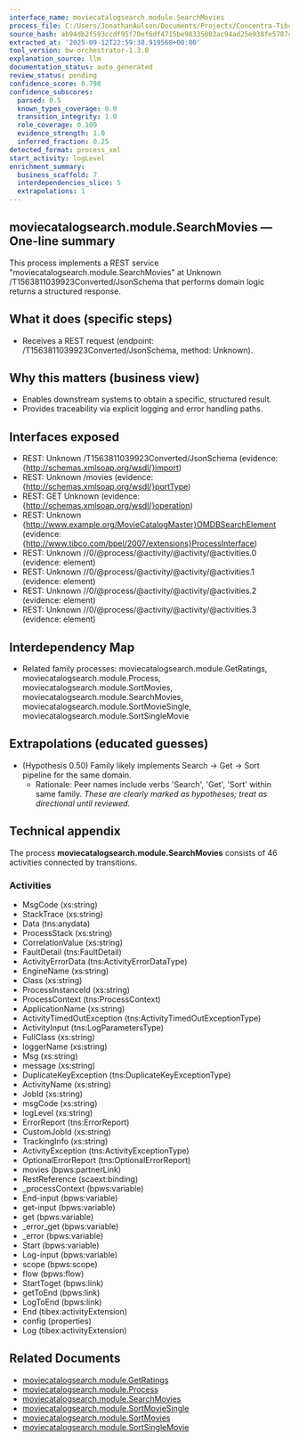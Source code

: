```yaml
---
interface_name: moviecatalogsearch.module.SearchMovies
process_file: C:/Users/JonathanAulson/Documents/Projects/Concentra-Tibco-Context/out/tmp/archives/MovieAPI_UnitTesting_a94ab19c4120/MovieCatalogSearch.module/Processes/moviecatalogsearch/module/SearchMovies.bwp
source_hash: ab94db2f593ccdf95f70ef6df4715be98335003ac94ad25e938fe5787c7e89fa
extracted_at: '2025-09-12T22:59:38.919568+00:00'
tool_version: bw-orchestrator-1.3.0
explanation_source: llm
documentation_status: auto_generated
review_status: pending
confidence_score: 0.798
confidence_subscores:
  parsed: 0.5
  known_types_coverage: 0.0
  transition_integrity: 1.0
  role_coverage: 0.109
  evidence_strength: 1.0
  inferred_fraction: 0.25
detected_format: process_xml
start_activity: logLevel
enrichment_summary:
  business_scaffold: 7
  interdependencies_slice: 5
  extrapolations: 1
---
```


## moviecatalogsearch.module.SearchMovies — One-line summary
This process implements a REST service "moviecatalogsearch.module.SearchMovies" at Unknown /T1563811039923Converted/JsonSchema that performs domain logic returns a structured response.

## What it does (specific steps)
- Receives a REST request (endpoint: /T1563811039923Converted/JsonSchema, method: Unknown).

## Why this matters (business view)
- Enables downstream systems to obtain a specific, structured result.
- Provides traceability via explicit logging and error handling paths.

## Interfaces exposed
- REST: Unknown /T1563811039923Converted/JsonSchema (evidence: {http://schemas.xmlsoap.org/wsdl/}import)
- REST: Unknown /movies (evidence: {http://schemas.xmlsoap.org/wsdl/}portType)
- REST: GET Unknown (evidence: {http://schemas.xmlsoap.org/wsdl/}operation)
- REST: Unknown {http://www.example.org/MovieCatalogMaster}OMDBSearchElement (evidence: {http://www.tibco.com/bpel/2007/extensions}ProcessInterface)
- REST: Unknown //0/@process/@activity/@activity/@activities.0 (evidence: element)
- REST: Unknown //0/@process/@activity/@activity/@activities.1 (evidence: element)
- REST: Unknown //0/@process/@activity/@activity/@activities.2 (evidence: element)
- REST: Unknown //0/@process/@activity/@activity/@activities.3 (evidence: element)

## Interdependency Map
- Related family processes: moviecatalogsearch.module.GetRatings, moviecatalogsearch.module.Process, moviecatalogsearch.module.SortMovies, moviecatalogsearch.module.SearchMovies, moviecatalogsearch.module.SortMovieSingle, moviecatalogsearch.module.SortSingleMovie

## Extrapolations (educated guesses)
- (Hypothesis 0.50) Family likely implements Search → Get → Sort pipeline for the same domain.
  - Rationale: Peer names include verbs 'Search', 'Get', 'Sort' within same family.
_These are clearly marked as hypotheses; treat as directional until reviewed._

## Technical appendix
The process **moviecatalogsearch.module.SearchMovies** consists of 46 activities connected by transitions.

### Activities
- MsgCode (xs:string)
- StackTrace (xs:string)
- Data (tns:anydata)
- ProcessStack (xs:string)
- CorrelationValue (xs:string)
- FaultDetail (tns:FaultDetail)
- ActivityErrorData (tns:ActivityErrorDataType)
- EngineName (xs:string)
- Class (xs:string)
- ProcessInstanceId (xs:string)
- ProcessContext (tns:ProcessContext)
- ApplicationName (xs:string)
- ActivityTimedOutException (tns:ActivityTimedOutExceptionType)
- ActivityInput (tns:LogParametersType)
- FullClass (xs:string)
- loggerName (xs:string)
- Msg (xs:string)
- message (xs:string)
- DuplicateKeyException (tns:DuplicateKeyExceptionType)
- ActivityName (xs:string)
- JobId (xs:string)
- msgCode (xs:string)
- logLevel (xs:string)
- ErrorReport (tns:ErrorReport)
- CustomJobId (xs:string)
- TrackingInfo (xs:string)
- ActivityException (tns:ActivityExceptionType)
- OptionalErrorReport (tns:OptionalErrorReport)
- movies (bpws:partnerLink)
- RestReference (scaext:binding)
- _processContext (bpws:variable)
- End-input (bpws:variable)
- get-input (bpws:variable)
- get (bpws:variable)
- _error_get (bpws:variable)
- _error (bpws:variable)
- Start (bpws:variable)
- Log-input (bpws:variable)
- scope (bpws:scope)
- flow (bpws:flow)
- StartToget (bpws:link)
- getToEnd (bpws:link)
- LogToEnd (bpws:link)
- End (tibex:activityExtension)
- config (properties)
- Log (tibex:activityExtension)

## Related Documents
- [moviecatalogsearch.module.GetRatings](moviecatalogsearch.module.GetRatings.md)
- [moviecatalogsearch.module.Process](moviecatalogsearch.module.Process.md)
- [moviecatalogsearch.module.SearchMovies](moviecatalogsearch.module.SearchMovies.md)
- [moviecatalogsearch.module.SortMovieSingle](moviecatalogsearch.module.SortMovieSingle.md)
- [moviecatalogsearch.module.SortMovies](moviecatalogsearch.module.SortMovies.md)
- [moviecatalogsearch.module.SortSingleMovie](moviecatalogsearch.module.SortSingleMovie.md)
